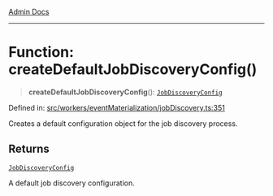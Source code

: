 [Admin Docs](/)

***

# Function: createDefaultJobDiscoveryConfig()

> **createDefaultJobDiscoveryConfig**(): [`JobDiscoveryConfig`](../interfaces/JobDiscoveryConfig.md)

Defined in: [src/workers/eventMaterialization/jobDiscovery.ts:351](https://github.com/gautam-divyanshu/talawa-api/blob/84910820371ade6fdca33545b3a0fc1e929731b2/src/workers/eventMaterialization/jobDiscovery.ts#L351)

Creates a default configuration object for the job discovery process.

## Returns

[`JobDiscoveryConfig`](../interfaces/JobDiscoveryConfig.md)

A default job discovery configuration.
